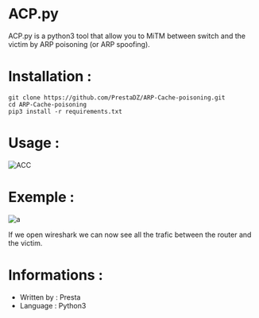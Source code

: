 # ACP.py

ACP.py is a python3 tool that allow you to MiTM between switch and the victim by ARP poisoning (or ARP spoofing). 


# Installation :
```
git clone https://github.com/PrestaDZ/ARP-Cache-poisoning.git
cd ARP-Cache-poisoning
pip3 install -r requirements.txt
```

# Usage :

![ACC](https://user-images.githubusercontent.com/95232318/164916552-0fd40079-3d02-40d6-9a75-dd3daf460582.png)


# Exemple :

![a](https://user-images.githubusercontent.com/95232318/164916704-6f2b3bd0-4f46-48c3-b4c3-5e23165c70a9.png)

If we open wireshark we can now see all the trafic between the router and the victim.


# Informations :

- Written by : Presta
- Language : Python3
